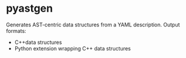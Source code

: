 # pyastgen

Generates AST-centric data structures from a YAML description. 
Output formats:
- C++data structures
- Python extension wrapping C++ data structures

